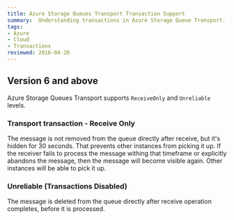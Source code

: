 ```yaml
---
title: Azure Storage Queues Transport Transaction Support
summary:  Understanding transactions in Azure Storage Queue Transport.
tags:
- Azure
- Cloud
- Transactions
reviewed: 2016-04-20
---
```



## Version 6 and above

Azure Storage Queues Transport supports `ReceiveOnly` and `Unreliable` levels.


### Transport transaction - Receive Only

The message is not removed from the queue directly after receive, but it's hidden for 30 seconds. That prevents other instances from picking it up. If the receiver fails to process the message withing that timeframe or explicitly abandons the message, then the message will become visible again. Other instances will be able to pick it up.


### Unreliable (Transactions Disabled)

The message is deleted from the queue directly after receive operation completes, before it is processed.